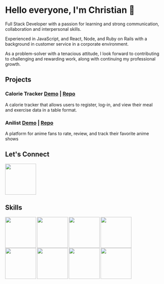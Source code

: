 # Hello everyone, I'm Christian 👋
Full Stack Developer with a passion for learning and strong communication, collaboration and interpersonal skills.

Experienced in JavaScript, and React, Node, and Ruby on Rails with a background in customer service in a corporate environment.

As a problem-solver with a tenacious attitude, I look forward to contributing to challenging and rewarding work, along with continuing my professional growth.


## Projects
### Calorie Tracker  [Demo](https://www.youtube.com/watch?v=QUHbAXNCoXI) |  [Repo](https://github.com/ChristianC93/calorie-tracker) 
 A calorie tracker that allows users to register, log-in, and view their meal and exercise data in a table format.

### Anilist  [Demo](https://www.youtube.com/watch?v=h6WCD4nJtFA)  |  [Repo](https://github.com/ChristianC93/anime_List)
 A platform for anime fans to rate, review, and track their favorite anime shows

## Let's Connect
<a href="https://www.linkedin.com/in/christian-castillo-22ab621a8/"><img src="https://cdn.jsdelivr.net/gh/devicons/devicon/icons/linkedin/linkedin-original.svg" width="100" /></a>
 
## Skills
<img src="https://cdn.jsdelivr.net/gh/devicons/devicon/icons/html5/html5-original.svg" width="100" align="left" />
<img src="https://cdn.jsdelivr.net/gh/devicons/devicon/icons/css3/css3-original.svg" width="100" align="left" />    
<img src="https://cdn.jsdelivr.net/gh/devicons/devicon/icons/javascript/javascript-original.svg" width="100" align="left" /> 
<img src="https://cdn.jsdelivr.net/gh/devicons/devicon/icons/react/react-original.svg" width="100" align="left" />
<img src="https://cdn.jsdelivr.net/gh/devicons/devicon/icons/redux/redux-original.svg" width="100" align="left" />
<img src="https://cdn.jsdelivr.net/gh/devicons/devicon/icons/ruby/ruby-original.svg" width="100" align="left" />
<img src="https://cdn.jsdelivr.net/gh/devicons/devicon/icons/rails/rails-plain-wordmark.svg" width="100" align="left" />
<img src="https://cdn.jsdelivr.net/gh/devicons/devicon/icons/sqlite/sqlite-original.svg" width="100" align="left" />

          
          
          
          
          
          

          
          

          
          
          
          
<!--
**ChristianC93/ChristianC93** is a ✨ _special_ ✨ repository because its `README.md` (this file) appears on your GitHub profile.

Here are some ideas to get you started:

- 🔭 I’m currently working on ...
- 🌱 I’m currently learning ...
- 👯 I’m looking to collaborate on ...
- 🤔 I’m looking for help with ...
- 💬 Ask me about ...
- 📫 How to reach me: ...
- 😄 Pronouns: ...
- ⚡ Fun fact: ...
-->
